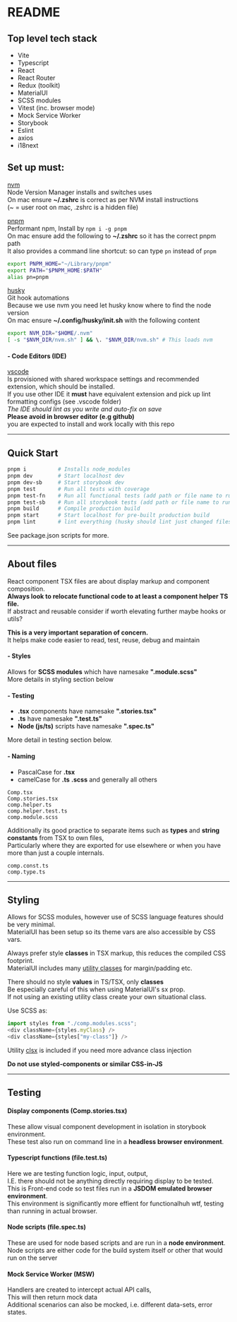 # README

## Top level tech stack

- Vite
- Typescript
- React
- React Router
- Redux (toolkit)
- MaterialUI
- SCSS modules
- Vitest (inc. browser mode)
- Mock Service Worker
- Storybook
- Eslint
- axios
- i18next

## Set up must:

[nvm](https://github.com/nvm-sh/nvm)  
Node Version Manager installs and switches uses  
On mac ensure **~/.zshrc** is correct as per NVM install instructions  
(~ = user root on mac, .zshrc is a hidden file)

[pnpm](https://pnpm.io)  
Performant npm, Install by `npm i -g pnpm`  
On mac ensure add the following to **~/.zshrc** so it has the correct pnpm path  
It also provides a command line shortcut: so can type `pn` instead of `pnpm`

```bash
export PNPM_HOME="~/Library/pnpm"
export PATH="$PNPM_HOME:$PATH"
alias pn=pnpm
```

[husky](https://typicode.github.io/husky/how-to.html#node-version-managers-and-guis)  
Git hook automations  
Because we use nvm you need let husky know where to find the node version  
On mac ensure **~/.config/husky/init.sh** with the following content

```bash
export NVM_DIR="$HOME/.nvm"
[ -s "$NVM_DIR/nvm.sh" ] && \. "$NVM_DIR/nvm.sh" # This loads nvm
```

#### - Code Editors (IDE)

[vscode](https://code.visualstudio.com/)  
Is provisioned with shared workspace settings and recommended extension, which should be installed.  
If you use other IDE it **must** have equivalent extension and pick up lint formatting configs (see .vscode folder)  
_The IDE should lint as you write and auto-fix on save_  
**Please avoid in browser editor (e.g github)**  
you are expected to install and work locally with this repo

---

## Quick Start

```bash
pnpm i          # Installs node_modules
pnpm dev        # Start localhost dev
pnpm dev-sb     # Start storybook dev
pnpm test       # Run all tests with coverage
pnpm test-fn    # Run all functional tests (add path or file name to run just one)
pnpm test-sb    # Run all storybook tests (add path or file name to run just one)
pnpm build      # Compile production build
pnpm start      # Start localhost for pre-built production build
pnpm lint       # lint everything (husky should lint just changed files on git commit)
```

See package.json scripts for more.

---

## About files

React component TSX files are about display markup and component composition.  
**Always look to relocate functional code to at least a component helper TS file.**  
If abstract and reusable consider if worth elevating further maybe hooks or utils?

**This is a very important separation of concern.**  
It helps make code easier to read, test, reuse, debug and maintain

#### - Styles

Allows for **SCSS modules** which have namesake **".module.scss"**  
More details in styling section below

#### - Testing

- **.tsx** components have namesake **".stories.tsx"**
- **.ts** have namesake **".test.ts"**
- **Node (js/ts)** scripts have namesake **".spec.ts"**

More detail in testing section below.

#### - Naming

- PascalCase for **.tsx**
- camelCase for **.ts** **.scss** and generally all others

```
Comp.tsx
Comp.stories.tsx
comp.helper.ts
comp.helper.test.ts
comp.module.scss
```

Additionally its good practice to separate items such as **types** and **string constants** from TSX to own files,  
Particularly where they are exported for use elsewhere or when you have more than just a couple internals.

```
comp.const.ts
comp.type.ts
```

---

## Styling

Allows for SCSS modules, however use of SCSS language features should be very minimal.  
MaterialUI has been setup so its theme vars are also accessible by CSS vars.

Always prefer style **classes** in TSX markup, this reduces the compiled CSS footprint.  
MaterialUI includes many [utility classes](https://mui.com/system/properties) for margin/padding etc.

There should no style **values** in TS/TSX, only **classes**  
Be especially careful of this when using MaterialUI's sx prop.  
If not using an existing utility class create your own situational class.

Use SCSS as:

```ts
import styles from "./comp.modules.scss";
<div className={styles.myClass} />
<div className={styles["my-class"]} />
```

Utility [clsx](https://github.com/lukeed/clsx) is included if you need more advance class injection

**Do not use styled-components or similar CSS-in-JS**

---

## Testing

#### Display components (Comp.stories.tsx)

These allow visual component development in isolation in storybook environment.  
These test also run on command line in a **headless browser environment**.

#### Typescript functions (file.test.ts)

Here we are testing function logic, input, output,  
I.E. there should not be anything directly requiring display to be tested.  
This is Front-end code so test files run in a **JSDOM emulated browser environment**.  
This environment is significantly more effient for functionalhuh wtf, testing than running in actual browser.

#### Node scripts (file.spec.ts)

These are used for node based scripts and are run in a **node environment**.  
Node scripts are either code for the build system itself or other that would run on the server

#### Mock Service Worker (MSW)

Handlers are created to intercept actual API calls,  
This will then return mock data  
Additional scenarios can also be mocked, i.e. different data-sets, error states.
